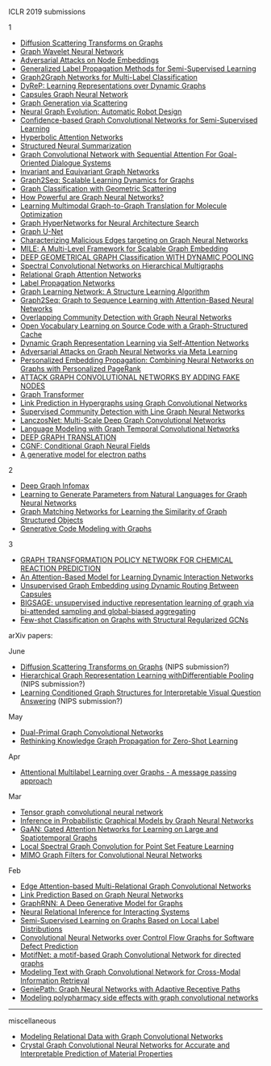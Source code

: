 ICLR 2019 submissions

1

- [Diffusion Scattering Transforms on Graphs](https://openreview.net/forum?id=BygqBiRcFQ)
- [Graph Wavelet Neural Network](https://openreview.net/forum?id=H1ewdiR5tQ)
- [Adversarial Attacks on Node Embeddings](https://openreview.net/forum?id=Sye7qoC5FQ)
- [Generalized Label Propagation Methods for Semi-Supervised Learning ](https://openreview.net/group?id=ICLR.cc/2019/Conference)
- [Graph2Graph Networks for Multi-Label Classification](https://openreview.net/pdf?id=r1xYr3C5t7)
- [DyReP: Learning Representations over Dynamic Graphs](https://openreview.net/forum?id=HyePrhR5KX)
- [Capsules Graph Neural Network](https://openreview.net/forum?id=Byl8BnRcYm)
- [Graph Generation via Scattering](https://openreview.net/forum?id=HyxSBh09t7)
- [Neural Graph Evolution: Automatic Robot Design](https://openreview.net/forum?id=BkgWHnR5tm)
- [Confidence-based Graph Convolutional Networks for Semi-Supervised Learning ](https://openreview.net/forum?id=HklUN3RcFX)
- [Hyperbolic Attention Networks](https://openreview.net/forum?id=rJxHsjRqFQ)
- [Structured Neural Summarization](https://openreview.net/forum?id=H1ersoRqtm)
- [Graph Convolutional Network with Sequential Attention For Goal-Oriented Dialogue Systems](https://openreview.net/forum?id=Skz-3j05tm)
- [Invariant and Equivariant Graph Networks](https://openreview.net/forum?id=Syx72jC9tm)
- [Graph2Seq: Scalable Learning Dynamics for Graphs](https://openreview.net/forum?id=Ske7ToC5Km)
- [Graph Classification with Geometric Scattering](https://openreview.net/forum?id=SygK6sA5tX)
- [How Powerful are Graph Neural Networks?](https://openreview.net/forum?id=ryGs6iA5Km)
- [Learning Multimodal Graph-to-Graph Translation for Molecule Optimization](https://openreview.net/forum?id=B1xJAsA5F7)
- [Graph HyperNetworks for Neural Architecture Search](https://openreview.net/forum?id=rkgW0oA9FX)
- [Graph U-Net](https://openreview.net/forum?id=HJePRoAct7)
- [Characterizing Malicious Edges targeting on Graph Neural Networks](https://openreview.net/forum?id=HJxdAoCcYX)
- [MILE: A Multi-Level Framework for Scalable Graph Embedding](https://openreview.net/forum?id=HJeKCi0qYX)
- [DEEP GEOMETRICAL GRAPH Classification WITH DYNAMIC POOLING](https://openreview.net/forum?id=Hkes0iR9KX)
- [Spectral Convolutional Networks on Hierarchical Multigraphs](https://openreview.net/forum?id=ryxsCiAqKm)
- [Relational Graph Attention Networks](https://openreview.net/forum?id=Bklzkh0qFm)
- [Label Propagation Networks](https://openreview.net/forum?id=r1g7y2RqYX)
- [Graph Learning Network: A Structure Learning Algorithm](https://openreview.net/forum?id=HylRk2A5FQ)
- [Graph2Seq: Graph to Sequence Learning with Attention-Based Neural Networks](https://openreview.net/forum?id=SkeXehR9t7)
- [Overlapping Community Detection with Graph Neural Networks](https://openreview.net/forum?id=HklQxnC5tX)
- [Open Vocabulary Learning on Source Code with a Graph-Structured Cache](https://openreview.net/forum?id=SkNSehA9FQ)
- [Dynamic Graph Representation Learning via Self-Attention Networks](https://openreview.net/forum?id=HylsgnCcFQ)
- [Adversarial Attacks on Graph Neural Networks via Meta Learning](https://openreview.net/forum?id=Bylnx209YX)
- [Personalized Embedding Propagation: Combining Neural Networks on Graphs with Personalized PageRank](https://openreview.net/forum?id=H1gL-2A9Ym)
- [ATTACK GRAPH CONVOLUTIONAL NETWORKS BY ADDING FAKE NODES](https://openreview.net/forum?id=rke8ZhCcFQ)
- [Graph Transformer](https://openreview.net/forum?id=HJei-2RcK7)
- [Link Prediction in Hypergraphs using Graph Convolutional Networks](https://openreview.net/forum?id=ryeaZhRqFm)
- [Supervised Community Detection with Line Graph Neural Networks](https://openreview.net/forum?id=H1g0Z3A9Fm)
- [LanczosNet: Multi-Scale Deep Graph Convolutional Networks](https://openreview.net/forum?id=BkedznAqKQ)
- [Language Modeling with Graph Temporal Convolutional Networks](https://openreview.net/forum?id=HJlYzhR9tm)
- [DEEP GRAPH TRANSLATION](https://openreview.net/forum?id=SJz6MnC5YQ)
- [CGNF: Conditional Graph Neural Fields](https://openreview.net/forum?id=ryxMX2R9YQ)
- [A generative model for electron paths](https://openreview.net/forum?id=r1x4BnCqKX&noteId=Byxatx75nQ)

2
- [Deep Graph Infomax](https://openreview.net/forum?id=rklz9iAcKQ)
- [Learning to Generate Parameters from Natural Languages for Graph Neural Networks](https://openreview.net/forum?id=SkgzYiRqtX)
- [Graph Matching Networks for Learning the Similarity of Graph Structured Objects](https://openreview.net/forum?id=S1xiOjC9F7)
- [Generative Code Modeling with Graphs](https://openreview.net/forum?id=Bke4KsA5FX)


3
- [GRAPH TRANSFORMATION POLICY NETWORK FOR CHEMICAL REACTION PREDICTION](https://openreview.net/forum?id=r1f78iAcFm)
- [An Attention-Based Model for Learning Dynamic Interaction Networks](https://openreview.net/forum?id=rJEGwo0cFX)
- [Unsupervised Graph Embedding using Dynamic Routing Between Capsules](https://openreview.net/forum?id=SkeiPsAqK7)
- [BIGSAGE: unsupervised inductive representation learning of graph via bi-attended sampling and global-biased aggregating ](https://openreview.net/forum?id=SygxYoC5FX)
- [Few-shot Classification on Graphs with Structural Regularized GCNs](https://openreview.net/forum?id=r1znKiAcY7)


arXiv papers:

June
- [Diffusion Scattering Transforms on Graphs](https://arxiv.org/abs/1806.08829) (NIPS submission?)
- [Hierarchical Graph Representation Learning withDifferentiable Pooling](https://arxiv.org/abs/1806.08804) (NIPS submission?)
- [Learning Conditioned Graph Structures for Interpretable Visual Question Answering](https://arxiv.org/abs/1806.07243) (NIPS submission?)

May
- [Dual-Primal Graph Convolutional Networks](https://arxiv.org/abs/1806.00770)
- [Rethinking Knowledge Graph Propagation for Zero-Shot Learning](https://arxiv.org/abs/1805.11724)

Apr
- [Attentional Multilabel Learning over Graphs - A message passing approach](https://arxiv.org/abs/1804.00293)

Mar
- [Tensor graph convolutional neural network](https://arxiv.org/abs/1803.10071) 
- [Inference in Probabilistic Graphical Models by Graph Neural Networks](https://arxiv.org/abs/1803.07710)
- [GaAN: Gated Attention Networks for Learning on Large and Spatiotemporal Graphs](https://arxiv.org/abs/1803.07294)
- [Local Spectral Graph Convolution for Point Set Feature Learning](https://arxiv.org/abs/1803.05827)
- [MIMO Graph Filters for Convolutional Neural Networks](https://arxiv.org/abs/1803.02247)

Feb
 - [Edge Attention-based Multi-Relational Graph Convolutional Networks](https://arxiv.org/abs/1802.04944)
 - [Link Prediction Based on Graph Neural Networks](https://arxiv.org/abs/1802.09691)
 - [GraphRNN: A Deep Generative Model for Graphs](https://arxiv.org/abs/1802.08773)
 - [Neural Relational Inference for Interacting Systems](https://arxiv.org/abs/1802.04687)
 - [Semi-Supervised Learning on Graphs Based on Local Label Distributions](https://arxiv.org/abs/1802.05563)
 - [Convolutional Neural Networks over Control Flow Graphs for Software Defect Prediction](https://arxiv.org/abs/1802.04986)
 - [MotifNet: a motif-based Graph Convolutional Network for directed graphs](https://arxiv.org/abs/1802.01572) 
 - [Modeling Text with Graph Convolutional Network for Cross-Modal Information Retrieval](https://arxiv.org/abs/1802.00985)
 - [GeniePath: Graph Neural Networks with Adaptive Receptive Paths](https://arxiv.org/abs/1802.00910)
 - [Modeling polypharmacy side effects with graph convolutional networks](https://github.com/naganandy/geometric-deep-learning-literature/blob/master/miscellaneous/decagon_2018.md)


-----------------------------------------------------------------------------------------------------------
miscellaneous
- [Modeling Relational Data with Graph Convolutional Networks](https://github.com/naganandy/geometric-deep-learning-literature/blob/master/miscellaneous/relational_gcn_arxiv17.md)
- [Crystal Graph Convolutional Neural Networks for Accurate and Interpretable Prediction of Material Properties](https://github.com/naganandy/geometric-deep-learning-literature/blob/master/miscellaneous/cgcnn_arxiv17.md)
